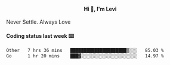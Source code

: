 <h4 style="text-align: center;">Hi 👋, I'm Levi</h4>  Never Settle. Always Love
<!---<img align="right" alt="Coding" width="300" src="https://i.pinimg.com/originals/81/17/8b/81178b47a8598f0c81c4799f2cdd4057.gif"></p> --->

#### Coding status last week ⌨️

<!--START_SECTION:waka-->

```txt
Other   7 hrs 36 mins   █████████████████████▒░░░   85.03 %
Go      1 hr 20 mins    ███▓░░░░░░░░░░░░░░░░░░░░░   14.97 %
```

<!--END_SECTION:waka-->
